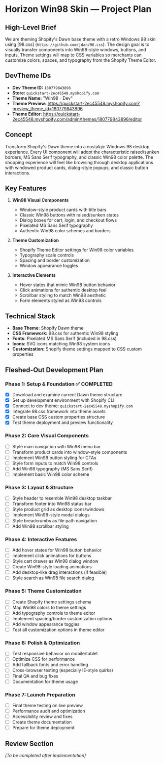# Horizon Win98 Skin — Project Plan

## High-Level Brief
We are theming Shopify's Dawn base theme with a retro Windows 98 skin using [98.css] (`https://github.com/jdan/98.css`). The design goal is to visually transfer components into Win98-style windows, buttons, and inputs. Theme settings will map to CSS variables so merchants can customize colors, spaces, and typography from the Shopify Theme Editor.

## DevTheme IDs
- **Dev Theme ID:** `180779843896`
- **Store:** `quickstart-2ec45548.myshopify.com`
- **Theme Name:** "Win98 - Dev"
- **Theme Preview:** https://quickstart-2ec45548.myshopify.com?preview_theme_id=180779843896
- **Theme Editor:** https://quickstart-2ec45548.myshopify.com/admin/themes/180779843896/editor

## Concept
Transform Shopify's Dawn theme into a nostalgic Windows 98 desktop experience. Every UI component will adopt the characteristic raised/sunken borders, MS Sans Serif typography, and classic Win98 color palette. The shopping experience will feel like browsing through desktop applications with windowed product cards, dialog-style popups, and classic button interactions.

## Key Features
1. **Win98 Visual Components**
   - Window-style product cards with title bars
   - Classic Win98 buttons with raised/sunken states
   - Dialog boxes for cart, login, and checkout flows
   - Pixelated MS Sans Serif typography
   - Authentic Win98 color schemes and borders

2. **Theme Customization**
   - Shopify Theme Editor settings for Win98 color variables
   - Typography scale controls
   - Spacing and border customization
   - Window appearance toggles

3. **Interactive Elements**
   - Hover states that mimic Win98 button behavior
   - Click animations for authentic desktop feel
   - Scrollbar styling to match Win98 aesthetic
   - Form elements styled as Win98 controls

## Technical Stack
- **Base Theme:** Shopify Dawn theme
- **CSS Framework:** 98.css for authentic Win98 styling
- **Fonts:** Pixelated MS Sans Serif (included in 98.css)
- **Icons:** SVG icons matching Win98 system icons
- **Customization:** Shopify theme settings mapped to CSS custom properties

## Fleshed-Out Development Plan

### Phase 1: Setup & Foundation ✅ COMPLETED
- [x] Download and examine current Dawn theme structure
- [x] Set up development environment with Shopify CLI
- [x] Connect to dev theme: `quickstart-2ec45548.myshopify.com`
- [x] Integrate 98.css framework into theme assets
- [x] Create base CSS custom properties structure
- [x] Test theme deployment and preview functionality

### Phase 2: Core Visual Components
- [ ] Style main navigation with Win98 menu bar
- [ ] Transform product cards into window-style components
- [ ] Implement Win98 button styling for CTAs
- [ ] Style form inputs to match Win98 controls
- [ ] Add Win98 typography (MS Sans Serif)
- [ ] Implement basic Win98 color scheme

### Phase 3: Layout & Structure
- [ ] Style header to resemble Win98 desktop taskbar
- [ ] Transform footer into Win98 status bar
- [ ] Style product grid as desktop icons/windows
- [ ] Implement Win98-style modal dialogs
- [ ] Style breadcrumbs as file path navigation
- [ ] Add Win98 scrollbar styling

### Phase 4: Interactive Features
- [ ] Add hover states for Win98 button behavior
- [ ] Implement click animations for buttons
- [ ] Style cart drawer as Win98 dialog window
- [ ] Create Win98-style loading animations
- [ ] Add desktop-like drag interactions (if feasible)
- [ ] Style search as Win98 file search dialog

### Phase 5: Theme Customization
- [ ] Create Shopify theme settings schema
- [ ] Map Win98 colors to theme settings
- [ ] Add typography controls to theme editor
- [ ] Implement spacing/border customization options
- [ ] Add window appearance toggles
- [ ] Test all customization options in theme editor

### Phase 6: Polish & Optimization
- [ ] Test responsive behavior on mobile/tablet
- [ ] Optimize CSS for performance
- [ ] Add fallback fonts and error handling
- [ ] Cross-browser testing (especially IE-style quirks)
- [ ] Final QA and bug fixes
- [ ] Documentation for theme usage

### Phase 7: Launch Preparation
- [ ] Final theme testing on live preview
- [ ] Performance audit and optimization
- [ ] Accessibility review and fixes
- [ ] Create theme documentation
- [ ] Prepare for theme deployment

## Review Section
*[To be completed after implementation]*
